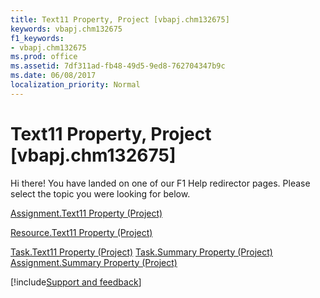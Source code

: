 ```yaml
---
title: Text11 Property, Project [vbapj.chm132675]
keywords: vbapj.chm132675
f1_keywords:
- vbapj.chm132675
ms.prod: office
ms.assetid: 7df311ad-fb48-49d5-9ed8-762704347b9c
ms.date: 06/08/2017
localization_priority: Normal
---
```



# Text11 Property, Project [vbapj.chm132675]

Hi there! You have landed on one of our F1 Help redirector pages. Please select the topic you were looking for below.

[Assignment.Text11 Property (Project)](https://msdn.microsoft.com/library/d4c37d9a-610b-10cd-8811-5ad649fbcaaa%28Office.15%29.aspx)

[Resource.Text11 Property (Project)](https://msdn.microsoft.com/library/bc205f10-83cc-a478-c37b-60103121c32c%28Office.15%29.aspx)

[Task.Text11 Property (Project)](https://msdn.microsoft.com/library/65e609b7-076e-7852-5afe-5bef323bea91%28Office.15%29.aspx)
[Task.Summary Property (Project)](https://msdn.microsoft.com/library/252591e8-da5c-1b5e-a195-09deb44754af%28Office.15%29.aspx)
[Assignment.Summary Property (Project)](https://msdn.microsoft.com/library/7f8f38f3-c712-0f4e-6b46-0d8eb02119f4%28Office.15%29.aspx)

[!include[Support and feedback](~/includes/feedback-boilerplate.md)]